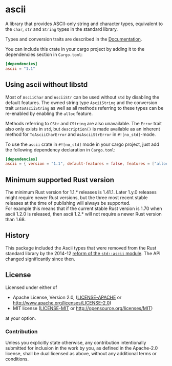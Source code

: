 # ascii

A library that provides ASCII-only string and character types, equivalent to the
`char`, `str` and `String` types in the standard library.

Types and conversion traits are described in the [Documentation](https://docs.rs/ascii).

You can include this crate in your cargo project by adding it to the
dependencies section in `Cargo.toml`:

```toml
[dependencies]
ascii = "1.1"
```

## Using ascii without libstd

Most of `AsciiChar` and `AsciiStr` can be used without `std` by disabling the
default features. The owned string type `AsciiString` and the conversion trait
`IntoAsciiString` as well as all methods referring to these types can be
re-enabled by enabling the `alloc` feature.

Methods referring to `CStr` and `CString` are also unavailable.
The `Error` trait also only exists in `std`, but `description()` is made
available as an inherent method for `ToAsciiCharError` and `AsAsciiStrError`
in `#![no_std]`-mode.

To use the `ascii` crate in `#![no_std]` mode in your cargo project,
just add the following dependency declaration in `Cargo.toml`:

```toml
[dependencies]
ascii = { version = "1.1", default-features = false, features = ["alloc"] }
```

## Minimum supported Rust version

The minimum Rust version for 1.1.\* releases is 1.41.1.
Later 1.y.0 releases might require newer Rust versions, but the three most
recent stable releases at the time of publishing will always be supported.  
For example this means that if the current stable Rust version is 1.70 when
ascii 1.2.0 is released, then ascii 1.2.\* will not require a newer
Rust version than 1.68.

## History

This package included the Ascii types that were removed from the Rust standard
library by the 2014-12 [reform of the `std::ascii` module](https://github.com/rust-lang/rfcs/pull/486).
The API changed significantly since then.

## License

Licensed under either of

* Apache License, Version 2.0, ([LICENSE-APACHE](LICENSE-APACHE) or http://www.apache.org/licenses/LICENSE-2.0)
* MIT license ([LICENSE-MIT](LICENSE-MIT) or http://opensource.org/licenses/MIT)

at your option.

### Contribution

Unless you explicitly state otherwise, any contribution intentionally submitted
for inclusion in the work by you, as defined in the Apache-2.0 license, shall be dual licensed as above, without any
additional terms or conditions.
